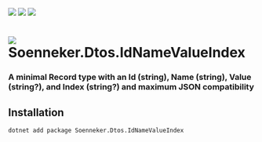 [![](https://img.shields.io/nuget/v/soenneker.dtos.idnamevalueindex.svg?style=for-the-badge)](https://www.nuget.org/packages/soenneker.dtos.idnamevalueindex/)
[![](https://img.shields.io/github/actions/workflow/status/soenneker/soenneker.dtos.idnamevalueindex/publish-package.yml?style=for-the-badge)](https://github.com/soenneker/soenneker.dtos.idnamevalueindex/actions/workflows/publish-package.yml)
[![](https://img.shields.io/nuget/dt/soenneker.dtos.idnamevalueindex.svg?style=for-the-badge)](https://www.nuget.org/packages/soenneker.dtos.idnamevalueindex/)

# ![](https://user-images.githubusercontent.com/4441470/224455560-91ed3ee7-f510-4041-a8d2-3fc093025112.png) Soenneker.Dtos.IdNameValueIndex
### A minimal Record type with an Id (string), Name (string), Value (string?), and Index (string?) and maximum JSON compatibility

## Installation

```
dotnet add package Soenneker.Dtos.IdNameValueIndex
```
